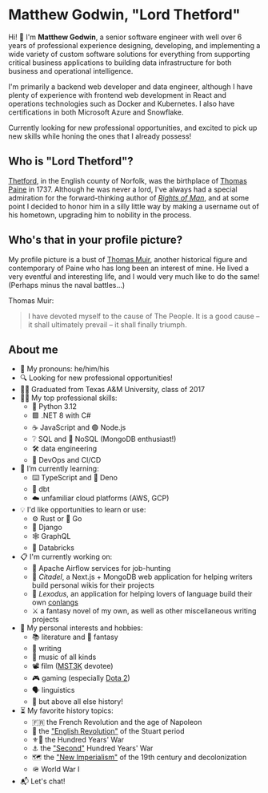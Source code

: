# Matthew Godwin, "Lord Thetford"
Hi! 👋 I'm **Matthew Godwin**, a senior software engineer with well over 6 years of professional experience designing, developing, and implementing a wide variety of custom software solutions for everything from supporting critical business applications to building data infrastructure for both business and operational intelligence.

I'm primarily a backend web developer and data engineer, although I have plenty of experience with frontend web development in React and operations technologies such as Docker and Kubernetes. I also have certifications in both Microsoft Azure and Snowflake.

Currently looking for new professional opportunities, and excited to pick up new skills while honing the ones that I already possess!

## Who is "Lord Thetford"?
[Thetford](https://en.wikipedia.org/wiki/Thetford), in the English county of Norfolk, was the birthplace of [Thomas Paine](https://en.wikipedia.org/wiki/Thomas_Paine) in 1737. Although he was never a lord, I've always had a special admiration for the forward-thinking author of [*Rights of Man*](https://en.wikipedia.org/wiki/Rights_of_Man), and at some point I decided to honor him in a silly little way by making a username out of his hometown, upgrading him to nobility in the process.

## Who's that in your profile picture?
My profile picture is a bust of [Thomas Muir](https://en.wikipedia.org/wiki/Thomas_Muir_of_Huntershill), another historical figure and contemporary of Paine who has long been an interest of mine. He lived a very eventful and interesting life, and I would very much like to do the same! (Perhaps minus the naval battles...)

Thomas Muir:
> I have devoted myself to the cause of The People. It is a good cause – it shall ultimately prevail – it shall finally triumph.

## About me
- 👋 My pronouns: he/him/his
- 🔍 Looking for new professional opportunities!
- 👨‍🎓 Graduated from Texas A&M University, class of 2017
- 👨‍💻 My top professional skills:
  - 🐍 Python 3.12
  - 🟪 .NET 8 with C#
  - ☕ JavaScript and 🟢 Node.js
  - ❔ SQL and 🌱 NoSQL (MongoDB enthusiast!)
  - 🛠️ data engineering
  - 🐋 DevOps and CI/CD
- 🔬 I’m currently learning:
  - ⌨️ TypeScript and 🦕 Deno
  - 🔶 dbt
  - ☁️ unfamiliar cloud platforms (AWS, GCP)
- 💡 I'd like opportunities to learn or use:
  - ⚙️ Rust or 🐹 Go
  - 🤠 Django
  - 🕸️ GraphQL
  - 🧱 Databricks
- 📋 I'm currently working on:
  - 🎡 Apache Airflow services for job-hunting
  - 📓 *Citadel*, a Next.js + MongoDB web application for helping writers build personal wikis for their projects
  - 🔡 *Lexodus*, an application for helping lovers of language build their own [conlangs](https://en.wikipedia.org/wiki/Constructed_language)
  - ⚔️ a fantasy novel of my own, as well as other miscellaneous writing projects
- 🕺 My personal interests and hobbies:
  - 📚 literature and 🐲 fantasy
  - 📝 writing
  - 🎸 music of all kinds
  - 📽️ film ([MST3K](https://mst3k.com/) devotee)
  - 🎮 gaming (especially [Dota 2](https://www.dota2.com/home))
  - 🗣️ linguistics
  - 🏰 but above all else history!
- ⏳ My favorite history topics:
  - 🇫🇷 the French Revolution and the age of Napoleon
  - 📜 the ["English Revolution"](https://en.wikipedia.org/wiki/English_Revolution) of the Stuart period
  - ⚜️🦁 the Hundred Years' War
  - ⚓ the ["Second"](https://en.wikipedia.org/wiki/Second_Hundred_Years'_War) Hundred Years' War
  - 🗺️ the ["New Imperialism"](https://en.wikipedia.org/wiki/New_Imperialism) of the 19th century and decolonization
  - 🪖 World War I
- 📬 Let's chat!

